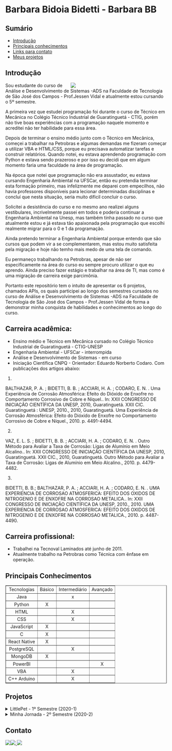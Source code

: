 <h1>Barbara Bidoia Bidetti - Barbara BB</h1>

<h2>Sumário</h2>

- [Introdução](#introdução)
- [Principais conhecimentos](#principais-conhecimentos)
- [Links para contato](#contato)
- [Meus projetos](#projetos)



<h2>Introdução</h2>



<img align="right"  src="https://avatars.githubusercontent.com/u/60778277?v=4"   width="300" heigh="300" />

Sou estudante do curso de Análise e Desenvolvimento de Sistemas -ADS na Faculdade de Tecnologia  de São José dos Campos - Prof.Jessen Vidal e atualmente estou cursando o 5º semestre.

<p>A primeira vez que estudei programação foi durante o curso de Técnico em Mecânica no Colégio Técnico Industrial de Guaratinguetá - CTIG, porém não tive boas experiências com a programação naquele momento e acreditei não ter habilidade para essa área.</p>
<p>Depois de terminar o ensino médio junto com o Técnico em Mecânica, começei a trabalhar na Petrobras e algumas demandas me fizeram começar a utilizar VBA e HTML/CSS, porque eu precisava automatizar tarefas e construir relatórios. Quando notei, eu estava aprendendo programação com Python e estava sendo prazeroso e por isso eu decidi que em algum momento faria uma faculdade na área de programação.</p>
<p>Na época que notei que programação não era assustador, eu estava cursando Engenharia Ambiental na UFSCar, então eu pretendia terminar esta formação primeiro, mas infelizmente me deparei com empecilhos, não havia professores disponíveis para lecionar determinadas disciplinas e concluí que nesta situação, seria muito dificil concluir o curso.</p>
<p>Solicitei a desistência do curso e no mesmo ano realizei alguns vestibulares, incrivelmente passei em todos e poderia continuar a Engenharia Ambiental na Unesp, mas também tinha passado no curso que atualmente estou e já estava tão apaixonada pela programação que escolhi realmente migrar para o 0 e 1 da programação.</p>
<p>Ainda pretendo terminar a Engenharia Ambiental porque entendo que são cursos que podem vir a se complementarem, mas estou muito satisfeita pela migração e hoje não temho mais medo de uma tela de comando.</p>

Eu permaneço trabalhando na Petrobras, apesar de não ser especificamente na área do curso eu sempre procuro utilizar o que eu aprendo.
Ainda preciso fazer estágio e trabalhar na área de TI, mas como é uma migração de carreira exige parcimônia.

Portanto este repositório tem o intuito de apresentar os 6 projetos, chamados APIs, os quais participei ao longo dos semestres cursados no curso de Análise e Desenvolvimento de Sistemas -ADS na Faculdade de Tecnologia  de São José dos Campos - Prof.Jessen Vidal de forma a demonstrar minha conquista de habilidades e conhecimentos ao longo do curso.

<h2>Carreira acadêmica:</h2>

* Ensino médio e Técnico em Mecânica cursado no Colégio Técnico Industrial de Guaratinguetá - CTIG-UNESP
* Engenharia Ambiental - UFSCar - interrompida
* Análise e Desenvolvimento de Sistemas -  em curso
* Iniciação Científica CNPQ - Orientador: Eduardo Norberto Codaro. Com publicações dos artigos abaixo:



 1.
 BALTHAZAR, P. A. ; BIDETTI, B. B. ; ACCIARI, H. A. ; CODARO, E. N. . Uma Experiência de Corrosão Atmosférica: Efeito do Dióxido de Enxofre no Comportamento Corrosivo de Cobre e Níquel.. In: XXII CONGRESSO DE INICIAÇÃO CIENTÍFICA DA UNESP, 2010, Guaratinguetá. XXII CIC. Guaratinguetá : UNESP, 2010., 2010, Guaratinguetá. Uma Experiência de Corrosão Atmosférica: Efeito do Dióxido de Enxofre no Comportamento Corrosivo de Cobre e Níquel., 2010. p. 4491-4494.

2.
 VAZ, E. L. S. ; BIDETTI, B. B. ; ACCIARI, H. A. ; CODARO, E. N. . Outro Método para Avaliar a Taxa de Corrosão: Ligas de Alumínio em Meio Alcalino.. In: XXII CONGRESSO DE INICIAÇÃO CIENTÍFICA DA UNESP, 2010, Guaratinguetá. XXII CIC., 2010, Guaratinguetá. Outro Método para Avaliar a Taxa de Corrosão: Ligas de Alumínio em Meio Alcalino., 2010. p. 4479-4482.

3.
 BIDETTI, B. B.; BALTHAZAR, P. A. ; ACCIARI, H. A. ; CODARO, E. N. . UMA EXPERIENCIA DE CORROSAO ATMOSFERICA: EFEITO DOS OXIDOS DE NITROGENIO E DE ENXOFRE NA CORROSAO METALICA.. In: XXII CONGRESSO DE INICIAÇÃO CIENTÍFICA DA UNESP, 2010., 2010. UMA EXPERIENCIA DE CORROSAO ATMOSFERICA: EFEITO DOS OXIDOS DE NITROGENIO E DE ENXOFRE NA CORROSAO METALICA., 2010. p. 4487-4490.
     
 
 
<h2>Carreira profissional:</h2>

- Trabalhei na Tecnoval Laminados até junho de 2011.
- Atualmente trabalho na Petrobras como Técnica com ênfase em operação.


<h2>Principais Conhecimentos</h2>



<table border="1">
    <tr>
        <td align="center">Tecnologias</td>
        <td align="center">Básico</td>
        <td align="center">Intermediário</td>
        <td align="center">Avançado</td>
     </tr>
     <tr>
        <td align="center">Java</td>
        <td align="center"></td>
        <td align="center">x</td>
        <td align="center"></td>
     </tr>
     <tr>
        <td align="center">Python</td>
        <td align="center">X</td>
        <td align="center"></td>
        <td align="center"></td>
     </tr>
     <tr>
        <td align="center">HTML</td>
        <td align="center"></td>
        <td align="center">X</td>
        <td align="center"></td>
     </tr>
      <tr>
        <td align="center">CSS</td>
        <td align="center"></td>
        <td align="center">X</td>
        <td align="center"></td>
     </tr>
     <tr>
        <td align="center">JavaScript</td>
        <td align="center">X</td>
        <td align="center"></td>
        <td align="center"></td>
     </tr>
      <tr>
        <td align="center">C</td>
        <td align="center">X</td>
        <td align="center"></td>
        <td align="center"></td>
     </tr>
        <tr>
        <td align="center">React Native</td>
        <td align="center">X</td>
        <td align="center"></td>
        <td align="center"></td>
     </tr>
     <tr>
        <td align="center">PostgreSQL</td>
        <td align="center"></td>
        <td align="center">X</td>
        <td align="center"></td>
     </tr>
     <tr>
        <td align="center">MongoDB</td>
        <td align="center">X</td>
        <td align="center"></td>
        <td align="center"></td>
     </tr>
         <tr>
        <td align="center">PowerBI</td>
        <td align="center"></td>
        <td align="center"></td>
        <td align="center">X</td>
     </tr>
         <tr>
        <td align="center">VBA</td>
        <td align="center"></td>
        <td align="center">X</td>
        <td align="center"></td>
     </tr>
         <tr>
        <td align="center">C++ Arduino</td>
        <td align="center"></td>
        <td align="center">X</td>
        <td align="center"></td>
     </tr>
  </table>
  
<h2>Projetos</h2>
  <details><summary>LittlePet - 1º Semestre (2020-1)</summary>
<p>

<h1>LittlePet</h1>
 <img src="https://github.com/Barbara-BB/LittlePet/blob/main/Docs/imagens/logo%20little%20pet.png" >

# Parceiro acadêmico
No primeiro semestre não houve parceiro, a FATEC-SJC que atuou como parceiro do projeto.
A proposta era criar um projeto com utilização de arduino e programação em bloco, sendo que a ideia do projeto deveria ser definida pelo grupo.

# Sobre o projeto
A LittlePet foi criada com o propósito de atender roedores e lagomorfos, fornecendo um alimentador smart que fosse capaz de dispensar rações cilindricas sem travar, sendo que as rações cilindricas são o formato padrão para alimentos de roedores e lagomorfos. Também foi adicionado ao projeto a medição da quantidade de ração fornecida e a identificação do dispenser de ração vazio.

***[Link oficial do respositório :octocat:](https://github.com/Barbara-BB/LittlePet)***

# Tecnologias utilizadas

A LittlePet utilizou as seguintes tecnologias:


<p>C++ arduino - programação da WIFI-LORA</p>
<p>Kodular - programação do aplicativo com interface com a WIFI-LORA</p>
<p>Firebase - Banco de dados para valores medidos</p>
<p>MQTT - comunicação da LittlePet</p>

# Hardwares utilizados

1. WIFI-Lora com Display
2. Ponte H dupla Driver motor
3. Motor 12V 15KGF
4. HX711
5. Balança
6. Fonte 12DC

 
  # Contribuições pessoais
  
O meu diferencial no projeto foi principalente na programação do hardware com C++ arduino, fiz todas as conexões dos dispositvos eletrônicos e realizei a programação para o funcionamento do motor, display e balança pela WIFI-LORA.

Também auxiliei no KODULAR no momento das conexões com o hardware.

Fiz as conexões com Firebase e MQTT.

  
# Hard Skills
  
- C++ ARDUINO: Sei fazer com autonomia.
- FIREBASE: Sei fazer com autonomia.
- KODULAR: Sei fazer com autonomia.
- MQTT: Sei fazer com auxilio de consultas.



# Soft Skills
 
- Liderança como Product Owner: 

Eu possuía um breve conhecimento sobre Scrum e nunca tinha desempenhado nenhuma função no Scrum.

Portanto nesse projeto tive a oportunidade de desenvolver liderança como Product Owner ao idealizar o produto com base nos requisitos.

Além do desafio de compartilhar esta visão do produto com grupo, pois necessitei estabelecer técnicas para que todos tivessem a mesma perspectiva que eu do produto a ser entregue.

- Proatividade:

A definição do que seria entregue em cada sprint em acordo com  o cliente era minha responsabilidade, por isso eu tive que sempre me antecipar às necessidades de cada sprint para conseguir negociar corretamente e ter uma visão ampla do projeto.

Portanto, antes de uma sprint encerrar, eu já tinha que ter planejado e estruturado a próxima para que a equipe não tivesse que aguardar as orientações.

- Autonomia: 

Eu não tinha muito conhecimento de programação, o contato tinha sido com o básico em Python e VBA.

Quando os requisitos do projeto foram apresentados, precisa possuir comandos em arduino ou semelhante por um aplicativo.

Eu não tinha noção da programação necessária para o projeto, tive que estudar muitas madrugadas para entender como funcionava.

A eletrônica, que eu já possuía conhecimento sólido da minha formação em Técnica em Mecânica, auspiciosamente, ajudou muito.

Durante as madrugadas eu combinava meus conhecimentos de eletrônica para montar os circuitos com as aprendizagens da programação para arduino e posteriormente para Wifi-Lora.

A cada sprint era necessário novas funcionalidades, o que me fez aprender C++ para programar o arduino e Wifi-Lora, MQTT para enviar/receber mensagens pela internet e Firebase para enviar os dados da balança para um banco de dados.

Portanto, eu pouco conhecia de linguagens de programação e mal sabia o que era um banco dados,mas lendo e assistindo muitos tutoriais em madrugadas sem fim, eu aprendi e implementei funcionalidades na LittlePet com programação e banco de dados.


</p>
</details>

<details><summary>Minha Jornada - 2º Semestre (2020-2)</summary>
<p>
<h1>Minha Jornada</h1>
 <img src="https://github.com/PITime01/Minha-Jornada/blob/master/documentos/Capa.gif" >

# Parceiro acadêmico
No segundo semestre, o parceiro acadêmico era a Ness Health.
A proposta da Ness Health tinha o intuito de auxiliar na administração da jornada de motoristas, dessa forma, um sistema web deveria ser criado.

# Sobre o projeto
O Minha Jornada foi criado de forma atender motoristas no registro de suas jornadas, atendendo os cumprimentos legais e acordos sindicais, sendo que o registro de jornadas, possibilitaria evidênciar os cumprimentos de folgas e o pagamento de horas trabalhadas.

***[Link oficial do respositório :octocat:](https://github.com/Barbara-BB/Minha-Jornada)***

# Tecnologias utilizadas

O Minha Jornada utilizou as seguintes tecnologias:


- Hibernate - Comunicação da interface com o banco de dados
- Postgres SQL - Banco de dados relacional para armazenamento dos dados
- Spring- Framework para estrutura MVC e gerenciamento de dependências do projeto
- HTML e CSS - Front-end, interface gráfica do projeto
- FIGMA -Prototipação das telas do projeto
- BrModelo - Modelagem do banco de dados

# Contribuições pessoais
Auxiliei na busca das regras de acordos coletivos, na leitura das determinações legais para motoristas rodoviários de modo que o Minha Jornada atendesse às restrições.

No software, atuei focada no front-end, criando a prototipação, colaborado na criação das telas com HTML e CSS.
Tamém colaborei com a modelagem pelo BrModelo de forma que a modelagem do banco atendesse às regras de negócio.


  
# Hard Skills
- HTML e CSS - construção das telas
- FIGMA - Prototipação do projeto para o cliente
- BrModelo - Modelagem do banco de dados




# Soft Skills
 
- Liderança como Product Owner: 

Aprimorei meus conhecimentos atuando como Product Owner, pois desta vez os requisitos e aprovações foram com uma empresa parceira, sendo assim, mais criterioso.

- Adaptabilidade:

Atuei como Master devido a ausência da pessoa designada em reuniões e feedbacks, desenvolvendo resiliência, pois repentinamente tive que atuar em dois postos.


- Comando:

Diante da dificuldade da presença do Master, tomei o comando de deslocar o Master para outra função e nomear outra pessoa como Master para que as atribuições de cada um fluissem como deveria ser desde o início.

- Autonomia: 

Eu já conhecia HTML, mas não conhecia CSS assim como não sabia como construir um CRUD(Create, Read, Update and Delete) de um banco de dados. Assistindo tutoriais, aprendi como realizá-los e apliquei no projeto.


</p>
</details>
       

<h2>Contato</h2>


<a target="_blank" href="http://lattes.cnpq.br/8035863365100790?lipi=urn%3Ali%3Apage%3Ad_flagship3_profile_view_base_contact_details%3Bf5p2aZNDQFWDZTzVPmd65A%3D%3D">
  <img   src="https://img.shields.io/badge/Curriculo_Lattes-0077B5?style=for-the-badge&logo=linkedin=white" />
</a>
<a target="_blank" href="https://www.linkedin.com/in/barbara-bidetti-bb910a1b3?lipi=urn%3Ali%3Apage%3Ad_flagship3_profile_view_base_contact_details%3Bf5p2aZNDQFWDZTzVPmd65A%3D%3D">
  <img   src="https://img.shields.io/badge/LinkedIn-0077B5?style=for-the-badge&logo=linkedin&logoColor=white" />
</a> 
<a target="_blank" href="mailto:barbarabidetti@gmail.com">
  <img align="left"  src="https://img.shields.io/badge/Gmail-D14836?style=for-the-badge&logo=gmail&logoColor=white" />
</a>

